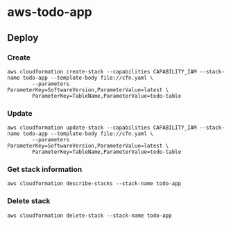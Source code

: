 # aws-todo-app

## Deploy
### Create
```
aws cloudformation create-stack --capabilities CAPABILITY_IAM --stack-name todo-app --template-body file://cfn.yaml \
        --parameters ParameterKey=SoftwareVersion,ParameterValue=latest \
        ParameterKey=TableName,ParameterValue=todo-table
```

### Update
```
aws cloudformation update-stack --capabilities CAPABILITY_IAM --stack-name todo-app --template-body file://cfn.yaml \
        --parameters ParameterKey=SoftwareVersion,ParameterValue=latest \
        ParameterKey=TableName,ParameterValue=todo-table
```

### Get stack information
```
aws cloudformation describe-stacks --stack-name todo-app
```

### Delete stack
```
aws cloudformation delete-stack --stack-name todo-app
```
